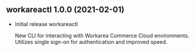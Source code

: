 workareactl 1.0.0 (2021-02-01)
--------------------------------------------------------------------------------

*   Initial release workareactl

    New CLI for interacting with Workarea Commerce Cloud environments.
    Utilizes single sign-on for authentication and improved speed.
